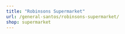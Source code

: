 ```yaml
---
title: "Robinsons Supermarket"
url: /general-santos/robinsons-supermarket/
shop: supermarket
---
```

